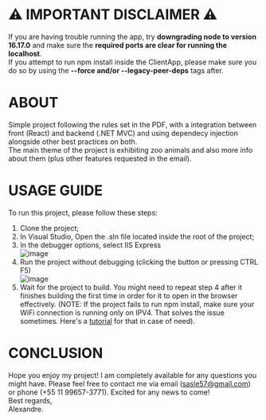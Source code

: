 # ⚠️ IMPORTANT DISCLAIMER ⚠️
If you are having trouble running the app, try **downgrading node to version 16.17.0** and make sure the **required ports are clear for running the localhost**.<br/>
If you attempt to run npm install inside the ClientApp, please make sure you do so by using the **--force and/or --legacy-peer-deps** tags after.<br/>

# ABOUT
Simple project following the rules set in the PDF, with a integration between front (React) and backend (.NET MVC) and using dependecy injection alongside other best practices on both.<br/>The main theme of the project is exhibiting zoo animals and also more info about them (plus other features requested in the email).

# USAGE GUIDE
To run this project, please follow these steps:
1) Clone the project;
2) In Visual Studio, Open the .sln file located inside the root of the project;
3) In the debugger options, select IIS Express<br/>
![image](https://github.com/sasle/ZooProject/assets/38264199/87edf3bc-6700-4d88-aefd-871595fca702)
4) Run the project without debugging (clicking the button or pressing CTRL F5)<br/>
![image](https://github.com/sasle/ZooProject/assets/38264199/f30cd7ee-556c-4e30-999d-0c0635f85a2a)
5) Wait for the project to build. You might need to repeat step 4 after it finishes building the first time in order for it to open in the browser effectively. (NOTE: If the project fails to run npm install, make sure your WiFi connection is running only on IPV4. That solves the issue sometimes. Here's a <a href="https://networking.grok.lsu.edu/article.aspx?articleid=17573" target="_blank">tutorial</a> for that in case of need).

# CONCLUSION
Hope you enjoy my project! I am completely available for any questions you might have. Please feel free to contact me via email (sasle57@gmail.com) or phone (+55 11 99657-3771). Excited for any news to come!<br/>
Best regards,<br>
Alexandre.

